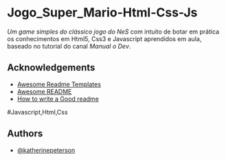 # Jogo_Super_Mario-Html-Css-Js


*Um game simples do clássico jogo do NeS* com intuito de botar em prática os conhecimentos em Html5, Css3 e Javascript aprendidos em aula, baseado no tutorial do canal _Manual o Dev_.


## Acknowledgements

 - [Awesome Readme Templates](https://awesomeopensource.com/project/elangosundar/awesome-README-templates)
 - [Awesome README](https://github.com/matiassingers/awesome-readme)
 - [How to write a Good readme](https://bulldogjob.com/news/449-how-to-write-a-good-readme-for-your-github-project)

#Javascript,Html,Css

## Authors

- [@katherinepeterson](https://www.github.com/octokatherine)

